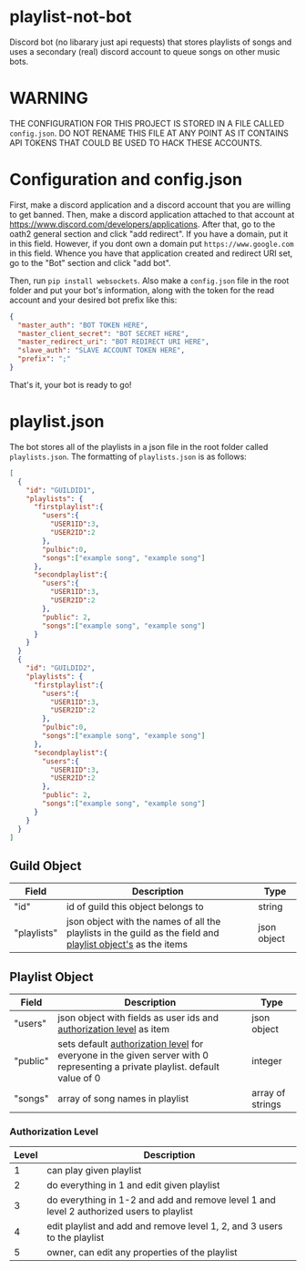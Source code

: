 # playlist-not-bot

Discord bot (no libarary just api requests) that stores playlists of songs and uses a secondary (real) discord account to queue songs on other music bots.

# WARNING

THE CONFIGURATION FOR THIS PROJECT IS STORED IN A FILE CALLED `config.json`. DO NOT RENAME THIS FILE AT ANY POINT AS IT CONTAINS API TOKENS THAT COULD BE USED TO HACK THESE ACCOUNTS.

# Configuration and config.json

First, make a discord application and a discord account that you are willing to get banned.
Then, make a discord application attached to that account at https://www.discord.com/developers/applications.
After that, go to the oath2 general section and click "add redirect". If you have a domain, put it in this field. However, if you dont own a domain put `https://www.google.com` in this field.
Whence you have that application created and redirect URI set, go to the "Bot" section and click "add bot".

Then, run `pip install websockets`. Also make a `config.json` file in the root folder and put your bot's information, along with the token for the read account and your desired bot prefix like this:

```json
{
  "master_auth": "BOT TOKEN HERE",
  "master_client_secret": "BOT SECRET HERE",
  "master_redirect_uri": "BOT REDIRECT URI HERE",
  "slave_auth": "SLAVE ACCOUNT TOKEN HERE",
  "prefix": ";"
}
```

That's it, your bot is ready to go!

# playlist.json

The bot stores all of the playlists in a json file in the root folder called `playlists.json`. The formatting of `playlists.json` is as follows:

```json
[
  {
    "id": "GUILDID1",
    "playlists": {
      "firstplaylist":{
        "users":{
          "USER1ID":3,
          "USER2ID":2
        },
        "pulbic":0,
        "songs":["example song", "example song"]
      },
      "secondplaylist":{
        "users":{
          "USER1ID":3,
          "USER2ID":2
        },
        "public": 2,
        "songs":["example song", "example song"]
      }
    }
  }
  {
    "id": "GUILDID2",
    "playlists": {
      "firstplaylist":{
        "users":{
          "USER1ID":3,
          "USER2ID":2
        },
        "pulbic":0,
        "songs":["example song", "example song"]
      },
      "secondplaylist":{
        "users":{
          "USER1ID":3,
          "USER2ID":2
        },
        "public": 2,
        "songs":["example song", "example song"]
      }
    }
  }
]
```

## Guild Object

| Field       | Description                                                                                                                       | Type        |
| ----------- | --------------------------------------------------------------------------------------------------------------------------------- | ----------- |
| "id"        | id of guild this object belongs to                                                                                                | string      |
| "playlists" | json object with the names of all the playlists in the guild as the field and [playlist object's](#playlist-object) as the items | json object |

## Playlist Object

| Field    | Description                                                                                                                                            | Type             |
| -------- | ------------------------------------------------------------------------------------------------------------------------------------------------------ | ---------------- |
| "users"  | json object with fields as user ids and [authorization level](#authorization-level) as item                                                          | json object      |
| "public" | sets default [authorization level](#authorization-level) for everyone in the given server with 0 representing a private playlist. default value of 0 | integer          |
| "songs"  | array of song names in playlist                                                                                                                        | array of strings |

### Authorization Level

| Level | Description                                                                              |
| ----- | ---------------------------------------------------------------------------------------- |
| 1     | can play given playlist                                                                  |
| 2     | do everything in 1 and edit given playlist                                               |
| 3     | do everything in 1-2 and add and remove level 1 and level 2 authorized users to playlist |
| 4     | edit playlist and add and remove level 1, 2, and 3 users to the playlist                 |
| 5     | owner, can edit any properties of the playlist                                           |
